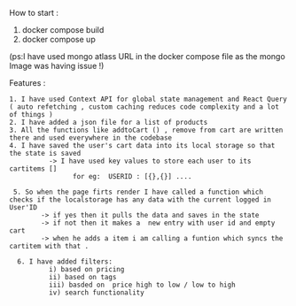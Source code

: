 How to start :

1.  docker compose build
2.  docker compose up

(ps:I have used mongo atlass URL in the docker compose file as the mongo Image was having issue !)

Features :

    1. I have used Context API for global state management and React Query ( auto refetching , custom caching reduces code complexity and a lot of things )
    2. I have added a json file for a list of products
    3. All the functions like addtoCart () , remove from cart are written there and used everywhere in the codebase
    4. I have saved the user's cart data into its local storage so that the state is saved
              -> I have used key values to store each user to its cartitems []
                    for eg:  USERID : [{},{}] ....

     5. So when the page firts render I have called a function which checks if the localstorage has any data with the current logged in User'ID
            -> if yes then it pulls the data and saves in the state
            -> if not then it makes a  new entry with user id and empty cart
            -> when he adds a item i am calling a funtion which syncs the cartitem with that .

      6. I have added filters:
              i) based on pricing
              ii) based on tags
              iii) basded on  price high to low / low to high
              iv) search functionality

